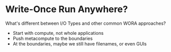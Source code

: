 # Write-Once Run Anywhere?

What's different between I/O Types and other common WORA approaches?

- Start with compute, not whole applications
- Push metacompute to the boundaries
- At the boundaries, maybe we still have filenames, or even GUIs
